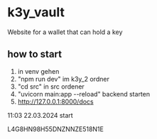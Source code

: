 # k3y_vault
Website for a wallet that can hold a key
## how to start
1. in venv gehen
2. "npm run dev" im k3y_2 ordner
3. "cd src" in src ordener
4. "uvicorn main:app --reload" backend starten
5. http://127.0.0.1:8000/docs 

11:03 22.03.2024 start

L4G8HN98H55DNZNNZE518N1E